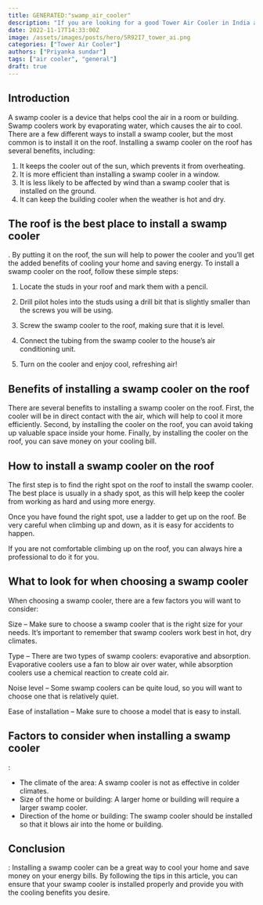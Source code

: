 ```yaml
---
title: GENERATED:"swamp_air_cooler"
description: "If you are looking for a good Tower Air Cooler in India and are confused with multiple options, this article is for you. We look at some of the best air coolers giving bang for the buck and have created a list of all the reliable Tower Air Coolers that you can purchase today."
date: 2022-11-17T14:33:00Z
image: /assets/images/posts/hero/5R92I7_tower_ai.png
categories: ["Tower Air Cooler"]
authors: ["Priyanka sundar"]
tags: ["air cooler", "general"]
draft: true
---
```


## Introduction




A swamp cooler is a device that helps cool the air in a room or building. Swamp coolers work by evaporating water, which causes the air to cool. There are a few different ways to install a swamp cooler, but the most common is to install it on the roof. Installing a swamp cooler on the roof has several benefits, including:

1) It keeps the cooler out of the sun, which prevents it from overheating.
2) It is more efficient than installing a swamp cooler in a window.
3) It is less likely to be affected by wind than a swamp cooler that is installed on the ground.
4) It can keep the building cooler when the weather is hot and dry.


## The roof is the best place to install a swamp cooler


. By putting it on the roof, the sun will help to power the cooler and you’ll get the added benefits of cooling your home and saving energy. To install a swamp cooler on the roof, follow these simple steps:

1. Locate the studs in your roof and mark them with a pencil.

2. Drill pilot holes into the studs using a drill bit that is slightly smaller than the screws you will be using.

3. Screw the swamp cooler to the roof, making sure that it is level.

4. Connect the tubing from the swamp cooler to the house’s air conditioning unit.

5. Turn on the cooler and enjoy cool, refreshing air!


## Benefits of installing a swamp cooler on the roof




There are several benefits to installing a swamp cooler on the roof. First, the cooler will be in direct contact with the air, which will help to cool it more efficiently. Second, by installing the cooler on the roof, you can avoid taking up valuable space inside your home. Finally, by installing the cooler on the roof, you can save money on your cooling bill.


## How to install a swamp cooler on the roof




The first step is to find the right spot on the roof to install the swamp cooler. The best place is usually in a shady spot, as this will help keep the cooler from working as hard and using more energy.

Once you have found the right spot, use a ladder to get up on the roof. Be very careful when climbing up and down, as it is easy for accidents to happen.

If you are not comfortable climbing up on the roof, you can always hire a professional to do it for you.


## What to look for when choosing a swamp cooler




When choosing a swamp cooler, there are a few factors you will want to consider:

Size – Make sure to choose a swamp cooler that is the right size for your needs. It’s important to remember that swamp coolers work best in hot, dry climates.

Type – There are two types of swamp coolers: evaporative and absorption. Evaporative coolers use a fan to blow air over water, while absorption coolers use a chemical reaction to create cold air.

Noise level – Some swamp coolers can be quite loud, so you will want to choose one that is relatively quiet.

Ease of installation – Make sure to choose a model that is easy to install.


## Factors to consider when installing a swamp cooler


:

- The climate of the area: A swamp cooler is not as effective in colder climates.
- Size of the home or building: A larger home or building will require a larger swamp cooler.
- Direction of the home or building: The swamp cooler should be installed so that it blows air into the home or building.


## Conclusion


: Installing a swamp cooler can be a great way to cool your home and save money on your energy bills. By following the tips in this article, you can ensure that your swamp cooler is installed properly and provide you with the cooling benefits you desire.


